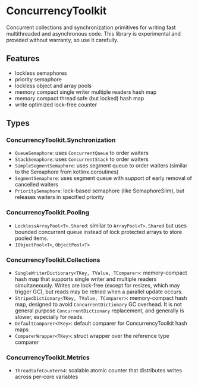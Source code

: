 ﻿# ConcurrencyToolkit

Concurrent collections and synchronization primitives for writing fast multithreaded and asynchronous code. This library is experimental and provided without warranty, so use it carefully.

## Features
 - lockless semaphores
 - priority semaphore
 - lockless object and array pools
 - memory compact single writer multiple readers hash map
 - memory compact thread safe (but locked) hash map
 - write optimized lock-free counter

## Types

### ConcurrencyToolkit.Synchronization

- `QueueSemaphore`: uses `ConcurrentQueue` to order waiters
- `StackSemaphore`: uses `ConcurrentStack` to order waiters
- `SimpleSegmentSemaphore`: uses segment queue to order waiters (similar to the Semaphore from kotlinx.coroutines)
- `SegmentSemaphore`: uses segment queue with support of early removal of cancelled waiters
- `PrioritySemaphore`: lock-based semaphore (like SemaphoreSlim), but releases waiters in specified priority

### ConcurrencyToolkit.Pooling
- `LocklessArrayPool<T>.Shared`: similar to `ArrayPool<T>.Shared` but uses bounded concurrent queue instead of lock protected arrays to store pooled items.
- `IObjectPool<T>`, `ObjectPool<T>`

### ConcurrencyToolkit.Collections
- `SingleWriterDictionary<TKey, TValue, TComparer>`: memory-compact hash map that supports single writer and multiple readers simultaneously. Writes are lock-free (except for resizes, which may trigger GC), but reads may be retried when a parallel update occurs.
- `StripedDictionary<TKey, TValue, TComparer>`: memory-compact hash map, designed to avoid `ConcurrentDictionary` GC overhead. It is not general purpose `ConcurrentDictionary` replacement, and generally is slower, especially for reads.
- `DefaultComparer<TKey>`: default comparer for ConcurrencyToolkit hash maps
- `ComparerWrapper<TKey>`: struct wrapper over the reference type comparer

### ConcurrencyToolkit.Metrics
- `ThreadSafeCounter64`: scalable atomic counter that distributes writes across per-core variables
